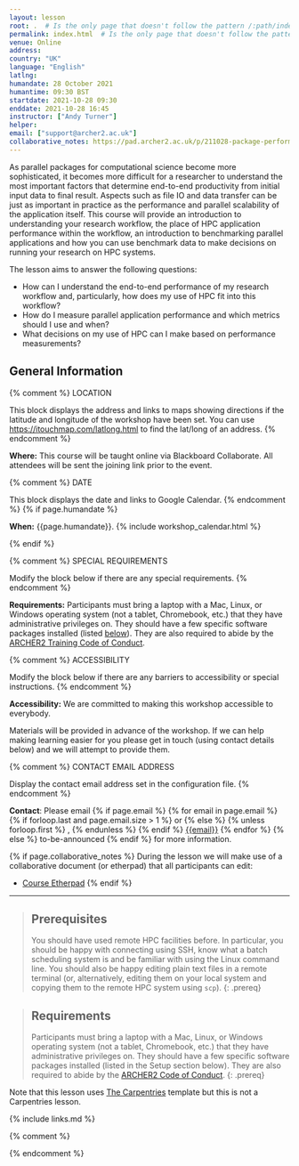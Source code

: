 ```yaml
---
layout: lesson
root: .  # Is the only page that doesn't follow the pattern /:path/index.html
permalink: index.html  # Is the only page that doesn't follow the pattern /:path/index.html
venue: Online
address: 
country: "UK"
language: "English"
latlng: 
humandate: 28 October 2021
humantime: 09:30 BST
startdate: 2021-10-28 09:30
enddate: 2021-10-28 16:45
instructor: ["Andy Turner"]
helper: 
email: ["support@archer2.ac.uk"]
collaborative_notes: https://pad.archer2.ac.uk/p/211028-package-performance
---
```

As parallel packages for computational science become more sophisticated, it becomes more difficult
for a researcher to understand the most important factors that determine end-to-end productivity
from initial input data to final result. Aspects such as file IO and data transfer can be just as
important in practice as the performance and parallel scalability of the application itself. This
course will provide an introduction to understanding your research workflow, the place of HPC
application performance within the workflow, an introduction to benchmarking parallel applications
and how you can use benchmark data to make decisions on running your research on HPC systems.

The lesson aims to answer the following questions:
  - How can I understand the end-to-end performance of my research workflow and, particularly, how 
    does my use of HPC fit into this workflow?
  - How do I measure parallel application performance and which metrics should I use and when?
  - What decisions on my use of HPC can I make based on performance measurements?

<h2 id="general">General Information</h2>

{% comment %}
  LOCATION

  This block displays the address and links to maps showing directions
  if the latitude and longitude of the workshop have been set.  You
  can use https://itouchmap.com/latlong.html to find the lat/long of an
  address.
{% endcomment %}
<p id="where">
  <strong>Where:</strong>
  This course will be taught online via Blackboard Collaborate. All attendees will
  be sent the joining link prior to the event.
</p>

{% comment %}
  DATE

  This block displays the date and links to Google Calendar.
{% endcomment %}
{% if page.humandate %}
<p id="when">
  <strong>When:</strong>
  {{page.humandate}}.
  {% include workshop_calendar.html %}
</p>
{% endif %}

{% comment %}
  SPECIAL REQUIREMENTS

  Modify the block below if there are any special requirements.
{% endcomment %}
<p id="requirements">
  <strong>Requirements:</strong> Participants must bring a laptop with a
  Mac, Linux, or Windows operating system (not a tablet, Chromebook, etc.) that they have administrative privileges
  on. They should have a few specific software packages installed (listed
  <a href="#setup">below</a>). They are also required to abide by the <a href="https://www.archer2.ac.uk/training/code-of-conduct/">ARCHER2 Training Code of Conduct</a>.
</p>

{% comment %}
  ACCESSIBILITY

  Modify the block below if there are any barriers to accessibility or
  special instructions.
{% endcomment %}
<p id="accessibility">
  <strong>Accessibility:</strong> We are committed to making this workshop
  accessible to everybody.
</p>
<p>
  Materials will be provided in advance of the workshop. If we can help making learning easier for
  you please get in touch (using contact details below) and we will attempt to provide them.
</p>

{% comment %}
  CONTACT EMAIL ADDRESS

  Display the contact email address set in the configuration file.
{% endcomment %}
<p id="contact">
  <strong>Contact</strong>:
  Please email
  {% if page.email %}
    {% for email in page.email %}
      {% if forloop.last and page.email.size > 1 %}
        or
      {% else %}
        {% unless forloop.first %}
        ,
        {% endunless %}
      {% endif %}
      <a href='mailto:{{email}}'>{{email}}</a>
    {% endfor %}
  {% else %}
    to-be-announced
  {% endif %}
  for more information.
</p>

{% if page.collaborative_notes %}
During the lesson we will make use of a collaborative document (or etherpad) that all participants
can edit:

- [Course Etherpad](https://pad.archer2.ac.uk/p/211028-package-performance)
{% endif %}

<hr/>

> ## Prerequisites
> You should have used remote HPC facilities before. In particular, you should be happy with connecting
> using SSH, know what a batch scheduling system is and be familiar with using the Linux command line.
> You should also be happy editing plain text files in a remote terminal (or, alternatively, editing them
> on your local system and copying them to the remote HPC system using `scp`).
{: .prereq}

> ## Requirements
> Participants must bring a laptop with a Mac, Linux, or Windows operating system (not a tablet,
> Chromebook, etc.) that they have administrative privileges on. They should have a few specific software
> packages installed (listed in the Setup section below). They are also required to abide by the
> [ARCHER2 Code of Conduct](https://www.archer2.ac.uk/about/policies/code-of-conduct/).
{: .prereq}

Note that this lesson uses [The Carpentries](https://carpentries.org) template but this is not a 
Carpentries lesson.



{% include links.md %}

{% comment %}

<!--  LocalWords:  prereq links.md endcomment
 -->
{% endcomment %}
